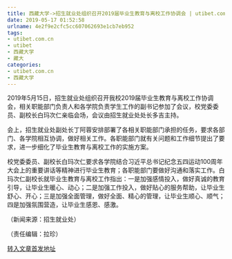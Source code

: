 ```yaml
---
title: 西藏大学->招生就业处组织召开2019届毕业生教育与离校工作协调会 | utibet.com.cn
date: 2019-05-17 01:52:58
urlname: 4e2f9e2cfc5cc607062693e1cb7eb952
tags: 
- utibet.com.cn
- utibet
- 西藏大学
- 藏大
categories:
- utibet.com.cn
- 西藏大学
---
```



2019年5月15日，招生就业处组织召开我校2019届毕业生教育与离校工作协调会，相关职能部门负责人和各学院负责学生工作的副书记参加了会议，校党委委员、副校长白玛次仁亲临会场，会议由招生就业处处长多吉主持。

会上，招生就业处副处长丁阿蓉安排部署了各相关职能部门承担的任务，要求各部门、各学院相互协调，做好相关工作。各职能部门就有关问题和工作细节提出了要求，进一步细化了毕业生教育与离校工作的实施方案。

校党委委员、副校长白玛次仁要求各学院结合习近平总书记纪念五四运动100周年大会上的重要讲话等精神进行毕业生教育；各职能部门要做好沟通和落实工作。白玛次仁副校长就毕业生教育与离校工作指出：一是加强感情投入，做好真诚的教育引导，让毕业生暖心、动心；二是加强工作投入，做好贴心的服务帮助，让毕业生舒心、开心；三是加强全面管理，做好全面、精心的管理，让毕业生顺心、顺气；四是加强氛围营造，让毕业生感恩、感激。

（新闻来源：招生就业处）

（责任编辑：拉珍）





[转入文章首发地址](http://www.utibet.edu.cn/news/article_3_5_14955.html)